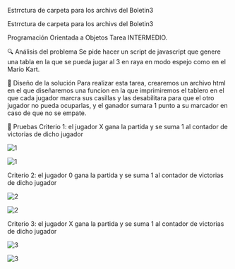 Estrrctura de carpeta para los archivs del Boletin3

Estrrctura de carpeta para los archivs del Boletin3

Programación Orientada a Objetos
Tarea INTERMEDIO.

🔍 Análisis del problema
Se pide hacer un script de javascript que genere una tabla en la que se pueda jugar al 3 en raya en modo espejo como en el Mario Kart.

📐 Diseño de la solución
Para realizar esta tarea, crearemos un archivo html en el que diseñaremos una funcion en la que imprimiremos el tablero en el que cada jugador marcra sus casillas y las desabilitara para que el otro jugador no pueda ocuparlas, y el ganador sumara 1 punto a su marcador en caso de que no se empate.   

📐 Pruebas
Criterio 1: el jugador X gana la partida y se suma 1 al contador de victorias de dicho jugador

![1](https://user-images.githubusercontent.com/95092587/205050112-d454ba71-a68e-4501-8da0-10971c1e5c8d.png)


![1](https://user-images.githubusercontent.com/95092587/205048425-a56e53f3-5241-47a0-ac9b-0807e526df39.gif)

Criterio 2: el jugador 0 gana la partida y se suma 1 al contador de victorias de dicho jugador

![2](https://user-images.githubusercontent.com/95092587/205050351-e208b3d6-1373-48b2-b0fb-00d9f8b70c29.png)

![2](https://user-images.githubusercontent.com/95092587/205048631-d6c511e3-a195-4cf1-9fac-8eedc0486a7f.gif)

Criterio 3: el jugador X gana la partida y se suma 1 al contador de victorias de dicho jugador

![3](https://user-images.githubusercontent.com/95092587/205050594-26a516ee-dc3a-42a1-baf5-7efea6ea3c91.png)


![3](https://user-images.githubusercontent.com/95092587/205049019-9bf87037-c96b-4878-a0d9-a18a9152dda1.gif)
